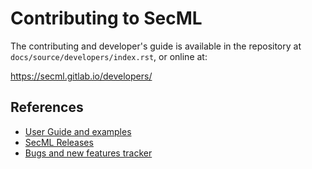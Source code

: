 Contributing to SecML
=====================

The contributing and developer's guide is available in the repository at
`docs/source/developers/index.rst`, or online at:

https://secml.gitlab.io/developers/

References
----------
* [User Guide and examples](http://secml.gitlab.io/)
* [SecML Releases](https://gitlab.com/secml/secml/releases)
* [Bugs and new features tracker](https://gitlab.com/secml/secml/issues)
